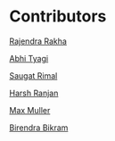 # Contributors

<!-- prettier-ignore-start -->
[Rajendra Rakha](https://github.com/Rjndrkha)

[Abhi Tyagi](https://github.com/abhityagi09)

[Saugat Rimal](https://github.com/saugat-rimal)

[Harsh Ranjan](https://github.com/harshranjan63)

[Max Muller](https://github.com/mmvonnseek)

[Birendra Bikram](https://github.com/biren-dra)

<!-- prettier-ignore-end -->
